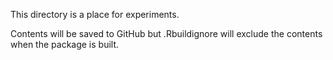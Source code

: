 This directory is a place for experiments.

Contents will be saved to GitHub but .Rbuildignore will exclude the contents
when the package is built.
